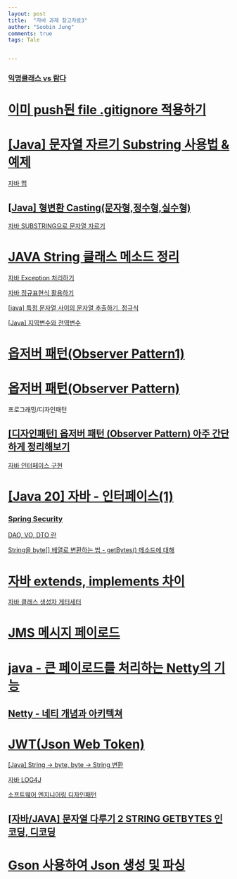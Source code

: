 ```yaml
---
layout: post
title:  "자바 과제 참고자료3"
author: "Soobin Jung"
comments: true
tags: Tale


---
```


### [익명클래스 vs 람다](https://skasha.tistory.com/34)

# [이미 push된 file .gitignore 적용하기](https://cjh5414.github.io/gitignore-update/)

# [[Java] 문자열 자르기 Substring 사용법 & 예제](https://machine-geon.tistory.com/73)

[자바 맵](https://bvc12.tistory.com/163)

## [[Java\] 형변환 Casting(문자형,정수형,실수형)](https://coding-factory.tistory.com/130)

[자바 SUBSTRING으로 문자열 자르기](https://jamesdreaming.tistory.com/81)

# [JAVA String 클래스 메소드 정리](http://www.dreamy.pe.kr/zbxe/3766960)

[자바 Exception 처리하기](https://velog.io/@codemcd/Java-Exception-%EC%B2%98%EB%A6%AC%ED%95%98%EA%B8%B0-w4k1yecz4f)



[자바 정규표현식 활용하기](https://enterkey.tistory.com/353) 

[[java] 특정 문자열 사이의 문자열 추출하기, 정규식](https://m.blog.naver.com/PostView.naver?isHttpsRedirect=true&blogId=rorean&logNo=221582429295)

[[Java\] 지역변수와 전역변수](https://java119.tistory.com/20)

# [옵저버 패턴(Observer Pattern1)](https://vsh123.github.io/observer%20pattern/observer-pattern/)

# [옵저버 패턴(Observer Pattern)](https://johngrib.github.io/wiki/observer-pattern/)

프로그래밍/디자인패턴

## [[디자인패턴] 옵저버 패턴 (Observer Pattern) 아주 간단하게 정리해보기](https://pjh3749.tistory.com/266)



[자바 인터페이스 구현](https://blog.naver.com/mals93/220716635488)

# [[Java 20] 자바 - 인터페이스(1)](https://hyuntaekhong.github.io/blog/java-basic20/)

### [Spring Security](https://codingnotes.tistory.com/70?category=791317)

[DAO, VO, DTO 란](https://developer-joe.tistory.com/48)

[String을 byte[] 배열로 변환하는 법 - getBytes() 메소드에 대해](https://developer-joe.tistory.com/48 )

# [자바 extends, implements 차이](https://velog.io/@hkoo9329/%EC%9E%90%EB%B0%94-extends-implements-%EC%B0%A8%EC%9D%B4)



[자바 클래스 생성자 게터세터](https://maktooob.tistory.com/35)

# [JMS 메시지 페이로드](https://www.ibm.com/docs/ko/integration-bus/10.0?topic=ssmkhh-10-0-0-com-ibm-etools-mft-doc-ac24869--htm)

# [java - 큰 페이로드를 처리하는 Netty의 기능](https://pythonq.com/so/java/487679)

## [Netty - 네티 개념과 아키텍쳐](https://coding-start.tistory.com/318)

# [JWT(Json Web Token)](https://ksshlee.github.io/spring/java/jwt/)

[[Java] String -> byte, byte -> String 변환](https://roadrunner.tistory.com/139 )

[자바 LOG4J](https://calebpro.tistory.com/203)

[소프트웨어 엔지니어링 디자인패턴](https://galid1.tistory.com/category/Software%20Engineering/%EB%94%94%EC%9E%90%EC%9D%B8%ED%8C%A8%ED%84%B4%28Design%20Pattern%29)

## [[자바/JAVA\] 문자열 다루기 2 STRING GETBYTES 인코딩, 디코딩](https://reakwon.tistory.com/76)

# [Gson 사용하여 Json 생성 및 파싱](https://dejavuhyo.github.io/posts/generating-parsing-json-using-gson/)

